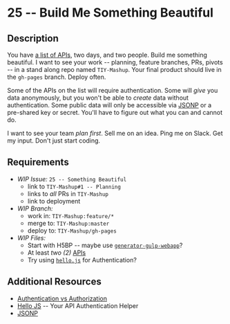 # 25 -- Build Me Something Beautiful

## Description

You have [a list of APIs](../APIs.md), two days, and two people. Build me something beautiful. I want to see your work -- planning, feature branches, PRs, pivots -- in a stand along repo named `TIY-Mashup`. Your final product should live in the `gh-pages` branch. Deploy often.

Some of the APIs on the list will require authentication. Some will _give_ you data anonymously, but you won't be able to _create_ data without authentication. Some public data will only be accessible via [JSONP](http://j.mp/1L4txz5) or a pre-shared key or secret. You'll have to figure out what you can and cannot do.

I want to see your team _plan first_. Sell me on an idea. Ping me on Slack. Get my input. Don't just start coding.

## Requirements

* _WIP Issue:_ `25 -- Something Beautiful`
  * link to `TIY-Mashup#1 -- Planning`
  * links to _all_ PRs in `TIY-Mashup`
  * link to deployment
* _WIP Branch:_
  * work in: `TIY-Mashup:feature/*`
  * merge to: `TIY-Mashup:master`
  * deploy to: `TIY-Mashup/gh-pages`
* _WIP Files:_
  * Start with H5BP -- maybe use [`generator-gulp-webapp`](http://j.mp/17idlew)?
  * At least _two (2)_ [APIs](../APIs.md)
  * Try using [`hello.js`](http://adodson.com/hello.js/) for Authentication?

## Additional Resources

* [Authentication vs Authorization](http://j.mp/17ihbnR)
* [Hello JS](http://adodson.com/hello.js/) -- Your API Authentication Helper
* [JSONP](http://j.mp/1L4txz5)

